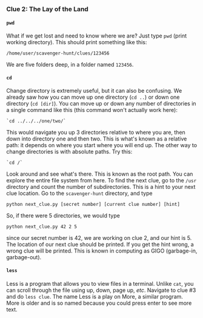 ### Clue 2: The Lay of the Land ###

#### `pwd` ####

What if we get lost and need to know where we are? Just type `pwd` (print
working directory). This should print something like this:

    /home/user/scavenger-hunt/clues/123456

We are five folders deep, in a folder named `123456`.

#### `cd` ####

Change directory is extremely useful, but it can also be confusing. We
already saw how you can move up one directory (`cd ..`) or down one directory
(`cd [dir]`). You can move up or down any number of directories in a single
command like this (this command won't actually work here):

    `cd ../../../one/two/`

This would navigate you up 3 directories relative to where you are, then down
into directory one and then two. This is what's known as a relative path: it
depends on where you start where you will end up. The other way to change
directories is with absolute paths. Try this:

    `cd /`

Look around and see what's there. This is known as the root path. You can
explore the entire file system from here. To find the next clue, go to the
`/usr` directory and count the number of subdirectories. This is a hint to
your next clue location. Go to the `scavenger-hunt` directory, and type

    python next_clue.py [secret number] [current clue number] [hint]

So, if there were 5 directories, we would type

    python next_clue.py 42 2 5

since our secret number is 42, we are working on clue 2, and our hint is 5.
The location of our next clue should be printed. If you get the hint wrong,
a wrong clue will be printed. This is known in computing as GIGO (garbage-in,
garbage-out).

#### `less` ####

Less is a program that allows you to view files in a terminal. Unlike `cat`,
you can scroll through the file using up, down, page up, *etc*. Navigate to
clue #3 and do `less clue`. The name Less is a play on More, a similar
program. More is older and is so named because you could press enter to
see more text.
